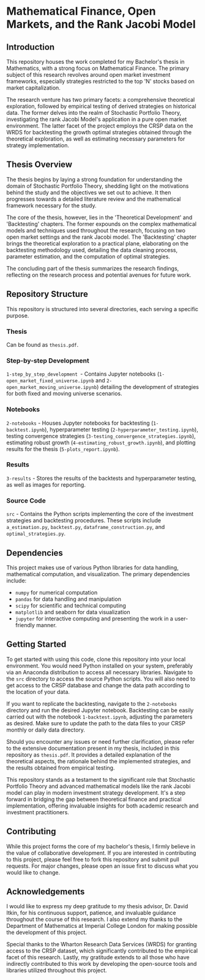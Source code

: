 # Mathematical Finance, Open Markets, and the Rank Jacobi Model
## Introduction
This repository houses the work completed for my Bachelor's thesis in Mathematics, with a strong focus on Mathematical Finance. The primary subject of this research revolves around open market investment frameworks, especially strategies restricted to the top 'N' stocks based on market capitalization.

The research venture has two primary facets: a comprehensive theoretical exploration, followed by empirical testing of derived strategies on historical data. The former delves into the realm of Stochastic Portfolio Theory, investigating the rank Jacobi Model's application in a pure open market environment. The latter facet of the project employs the CRSP data on the WRDS for backtesting the growth optimal strategies obtained through the theoretical exploration, as well as estimating necessary parameters for strategy implementation.

## Thesis Overview
The thesis begins by laying a strong foundation for understanding the domain of Stochastic Portfolio Theory, shedding light on the motivations behind the study and the objectives we set out to achieve. It then progresses towards a detailed literature review and the mathematical framework necessary for the study.

The core of the thesis, however, lies in the 'Theoretical Development' and 'Backtesting' chapters. The former expounds on the complex mathematical models and techniques used throughout the research, focusing on two open market settings and the rank Jacobi model. The 'Backtesting' chapter brings the theoretical exploration to a practical plane, elaborating on the backtesting methodology used, detailing the data cleaning process, parameter estimation, and the computation of optimal strategies.

The concluding part of the thesis summarizes the research findings, reflecting on the research process and potential avenues for future work.

## Repository Structure
This repository is structured into several directories, each serving a specific purpose.

### Thesis
Can be found as `thesis.pdf`.

### Step-by-step Development
`1-step_by_step_development `- Contains Jupyter notebooks (`1-open_market_fixed_universe.ipynb` and `2-open_market_moving_universe.ipynb`) detailing the development of strategies for both fixed and moving universe scenarios.

### Notebooks
`2-notebooks` - Houses Jupyter notebooks for backtesting (`1-backtest.ipynb`), hyperparameter testing (`2-hyperparameter_testing.ipynb`), testing convergence strategies (`3-testing_convergence_strategies.ipynb`), estimating robust growth (`4-estimating_robust_growth.ipynb`), and plotting results for the thesis (`5-plots_report.ipynb`).

### Results
`3-results` - Stores the results of the backtests and hyperparameter testing, as well as images for reporting.

### Source Code
`src` - Contains the Python scripts implementing the core of the investment strategies and backtesting procedures. These scripts include `a_estimation.py`, `backtest.py`, `dataframe_construction.py`, and `optimal_strategies.py`.

## Dependencies
This project makes use of various Python libraries for data handling, mathematical computation, and visualization. The primary dependencies include:

- `numpy` for numerical computation
- `pandas` for data handling and manipulation
- `scipy` for scientific and technical computing
- `matplotlib` and seaborn for data visualization
- `jupyter` for interactive computing and presenting the work in a user-friendly manner.

## Getting Started
To get started with using this code, clone this repository into your local environment. You would need Python installed on your system, preferably via an Anaconda distribution to access all necessary libraries. Navigate to the `src` directory to access the source Python scripts. You will also need to get access to the CRSP database and change the data path according to the location of your data.

If you want to replicate the backtesting, navigate to the `2-notebooks` directory and run the desired Jupyter notebook. Backtesting can be easily carried out with the notebook `1-backtest.ipynb`, adjusting the parameters as desired. Make sure to update the path to the data files to your CRSP monthly or daily data directory.

Should you encounter any issues or need further clarification, please refer to the extensive documentation present in my thesis, included in this repository as `thesis.pdf`. It provides a detailed explanation of the theoretical aspects, the rationale behind the implemented strategies, and the results obtained from empirical testing.

This repository stands as a testament to the significant role that Stochastic Portfolio Theory and advanced mathematical models like the rank Jacobi model can play in modern investment strategy development. It's a step forward in bridging the gap between theoretical finance and practical implementation, offering invaluable insights for both academic research and investment practitioners.

## Contributing
While this project forms the core of my bachelor's thesis, I firmly believe in the value of collaborative development. If you are interested in contributing to this project, please feel free to fork this repository and submit pull requests. For major changes, please open an issue first to discuss what you would like to change.

## Acknowledgements
I would like to express my deep gratitude to my thesis advisor, Dr. David Itkin, for his continuous support, patience, and invaluable guidance throughout the course of this research. I also extend my thanks to the Department of Mathematics at Imperial College London for making possible the development of this project.

Special thanks to the Wharton Research Data Services (WRDS) for granting access to the CRSP dataset, which significantly contributed to the empirical facet of this research. Lastly, my gratitude extends to all those who have indirectly contributed to this work by developing the open-source tools and libraries utilized throughout this project.


